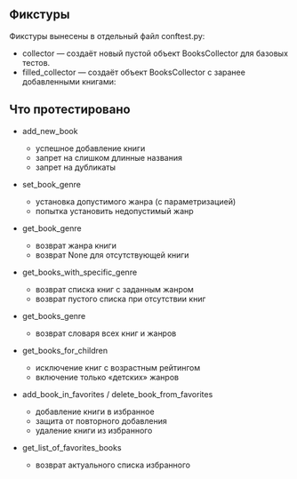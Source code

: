 ## Фикстуры
Фикстуры вынесены в отдельный файл conftest.py:
- collector — создаёт новый пустой объект BooksCollector для базовых тестов.  
- filled_collector — создаёт объект BooksCollector с заранее добавленными книгами:  

## Что протестировано
- add_new_book  
  - успешное добавление книги  
  - запрет на слишком длинные названия  
  - запрет на дубликаты  

- set_book_genre  
  - установка допустимого жанра (с параметризацией)  
  - попытка установить недопустимый жанр  

- get_book_genre  
  - возврат жанра книги  
  - возврат None для отсутствующей книги  

- get_books_with_specific_genre  
  - возврат списка книг с заданным жанром  
  - возврат пустого списка при отсутствии книг  

- get_books_genre  
  - возврат словаря всех книг и жанров  

- get_books_for_children  
  - исключение книг с возрастным рейтингом  
  - включение только «детских» жанров  

- add_book_in_favorites / delete_book_from_favorites  
  - добавление книги в избранное  
  - защита от повторного добавления  
  - удаление книги из избранного  

- get_list_of_favorites_books  
  - возврат актуального списка избранного  